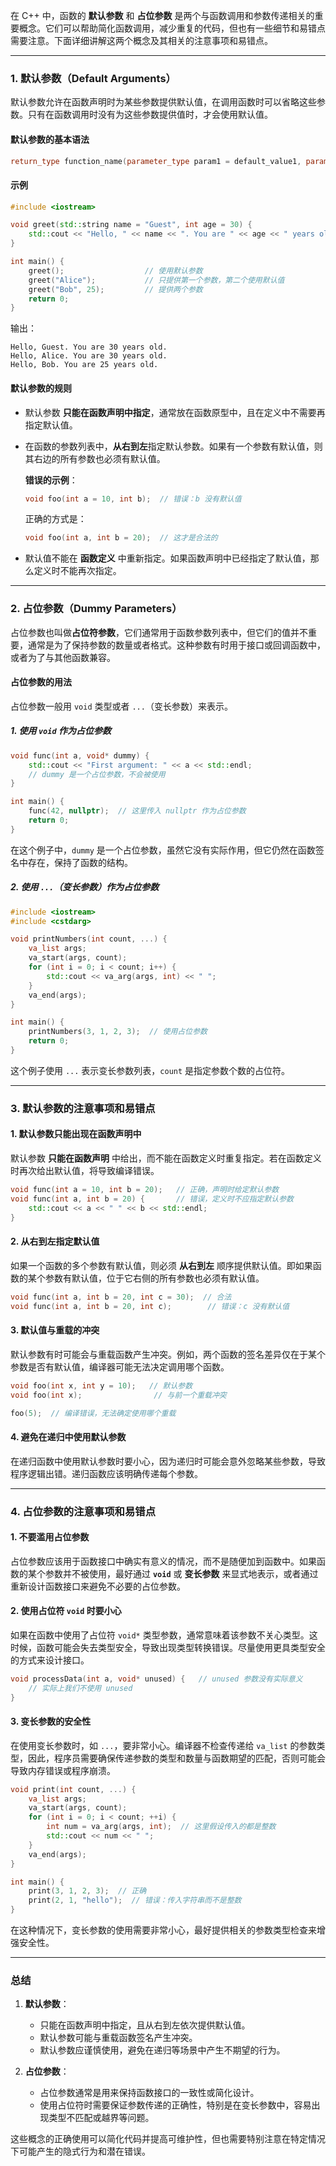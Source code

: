 在 C++ 中，函数的 **默认参数** 和 **占位参数** 是两个与函数调用和参数传递相关的重要概念。它们可以帮助简化函数调用，减少重复的代码，但也有一些细节和易错点需要注意。下面详细讲解这两个概念及其相关的注意事项和易错点。

---

### 1. **默认参数（Default Arguments）**

默认参数允许在函数声明时为某些参数提供默认值，在调用函数时可以省略这些参数。只有在函数调用时没有为这些参数提供值时，才会使用默认值。

#### 默认参数的基本语法
```cpp
return_type function_name(parameter_type param1 = default_value1, parameter_type param2 = default_value2);
```

#### 示例

```cpp
#include <iostream>

void greet(std::string name = "Guest", int age = 30) {
    std::cout << "Hello, " << name << ". You are " << age << " years old." << std::endl;
}

int main() {
    greet();                  // 使用默认参数
    greet("Alice");           // 只提供第一个参数，第二个使用默认值
    greet("Bob", 25);         // 提供两个参数
    return 0;
}
```

输出：
```
Hello, Guest. You are 30 years old.
Hello, Alice. You are 30 years old.
Hello, Bob. You are 25 years old.
```

#### 默认参数的规则
- 默认参数 **只能在函数声明中指定**，通常放在函数原型中，且在定义中不需要再指定默认值。
- 在函数的参数列表中，**从右到左**指定默认参数。如果有一个参数有默认值，则其右边的所有参数也必须有默认值。
  
  **错误的示例**：
  ```cpp
  void foo(int a = 10, int b);  // 错误：b 没有默认值
  ```

  正确的方式是：
  ```cpp
  void foo(int a, int b = 20);  // 这才是合法的
  ```

- 默认值不能在 **函数定义** 中重新指定。如果函数声明中已经指定了默认值，那么定义时不能再次指定。

---

### 2. **占位参数（Dummy Parameters）**

占位参数也叫做**占位符参数**，它们通常用于函数参数列表中，但它们的值并不重要，通常是为了保持参数的数量或者格式。这种参数有时用于接口或回调函数中，或者为了与其他函数兼容。

#### 占位参数的用法

占位参数一般用 `void` 类型或者 `...`（变长参数）来表示。

##### 1. 使用 `void` 作为占位参数

```cpp
void func(int a, void* dummy) {
    std::cout << "First argument: " << a << std::endl;
    // dummy 是一个占位参数，不会被使用
}

int main() {
    func(42, nullptr);  // 这里传入 nullptr 作为占位参数
    return 0;
}
```

在这个例子中，`dummy` 是一个占位参数，虽然它没有实际作用，但它仍然在函数签名中存在，保持了函数的结构。

##### 2. 使用 `...`（变长参数）作为占位参数

```cpp
#include <iostream>
#include <cstdarg>

void printNumbers(int count, ...) {
    va_list args;
    va_start(args, count);
    for (int i = 0; i < count; i++) {
        std::cout << va_arg(args, int) << " ";
    }
    va_end(args);
}

int main() {
    printNumbers(3, 1, 2, 3);  // 使用占位参数
    return 0;
}
```
这个例子使用 `...` 表示变长参数列表，`count` 是指定参数个数的占位符。

---

### 3. **默认参数的注意事项和易错点**

#### 1. **默认参数只能出现在函数声明中**
默认参数 **只能在函数声明** 中给出，而不能在函数定义时重复指定。若在函数定义时再次给出默认值，将导致编译错误。

```cpp
void func(int a = 10, int b = 20);   // 正确，声明时给定默认参数
void func(int a, int b = 20) {       // 错误，定义时不应指定默认参数
    std::cout << a << " " << b << std::endl;
}
```

#### 2. **从右到左指定默认值**
如果一个函数的多个参数有默认值，则必须 **从右到左** 顺序提供默认值。即如果函数的某个参数有默认值，位于它右侧的所有参数也必须有默认值。

```cpp
void func(int a, int b = 20, int c = 30);  // 合法
void func(int a, int b = 20, int c);        // 错误：c 没有默认值
```

#### 3. **默认值与重载的冲突**
默认参数有时可能会与重载函数产生冲突。例如，两个函数的签名差异仅在于某个参数是否有默认值，编译器可能无法决定调用哪个函数。

```cpp
void foo(int x, int y = 10);   // 默认参数
void foo(int x);                // 与前一个重载冲突

foo(5);  // 编译错误，无法确定使用哪个重载
```

#### 4. **避免在递归中使用默认参数**
在递归函数中使用默认参数时要小心，因为递归时可能会意外忽略某些参数，导致程序逻辑出错。递归函数应该明确传递每个参数。

---

### 4. **占位参数的注意事项和易错点**

#### 1. **不要滥用占位参数**
占位参数应该用于函数接口中确实有意义的情况，而不是随便加到函数中。如果函数的某个参数并不被使用，最好通过 **`void`** 或 **变长参数** 来显式地表示，或者通过重新设计函数接口来避免不必要的占位参数。

#### 2. **使用占位符 `void` 时要小心**
如果在函数中使用了占位符 `void*` 类型参数，通常意味着该参数不关心类型。这时候，函数可能会失去类型安全，导致出现类型转换错误。尽量使用更具类型安全的方式来设计接口。

```cpp
void processData(int a, void* unused) {   // unused 参数没有实际意义
    // 实际上我们不使用 unused
}
```

#### 3. **变长参数的安全性**
在使用变长参数时，如 `...`，要非常小心。编译器不检查传递给 `va_list` 的参数类型，因此，程序员需要确保传递参数的类型和数量与函数期望的匹配，否则可能会导致内存错误或程序崩溃。

```cpp
void print(int count, ...) {
    va_list args;
    va_start(args, count);
    for (int i = 0; i < count; ++i) {
        int num = va_arg(args, int);  // 这里假设传入的都是整数
        std::cout << num << " ";
    }
    va_end(args);
}

int main() {
    print(3, 1, 2, 3);  // 正确
    print(2, 1, "hello");  // 错误：传入字符串而不是整数
}
```

在这种情况下，变长参数的使用需要非常小心，最好提供相关的参数类型检查来增强安全性。

---

### 总结

1. **默认参数**：
   - 只能在函数声明中指定，且从右到左依次提供默认值。
   - 默认参数可能与重载函数签名产生冲突。
   - 默认参数应谨慎使用，避免在递归等场景中产生不期望的行为。

2. **占位参数**：
   - 占位参数通常是用来保持函数接口的一致性或简化设计。
   - 使用占位符时需要保证参数传递的正确性，特别是在变长参数中，容易出现类型不匹配或越界等问题。

这些概念的正确使用可以简化代码并提高可维护性，但也需要特别注意在特定情况下可能产生的隐式行为和潜在错误。